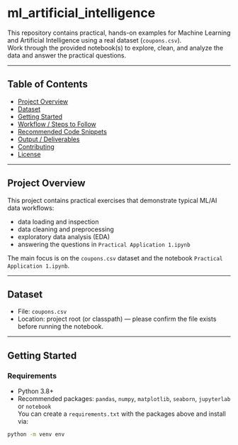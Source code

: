 # ml_artificial_intelligence

This repository contains practical, hands-on examples for Machine Learning and Artificial Intelligence using a real dataset (`coupons.csv`).  
Work through the provided notebook(s) to explore, clean, and analyze the data and answer the practical questions.

---

## Table of Contents
- [Project Overview](#project-overview)
- [Dataset](#dataset)
- [Getting Started](#getting-started)
- [Workflow / Steps to Follow](#workflow--steps-to-follow)
- [Recommended Code Snippets](#recommended-code-snippets)
- [Output / Deliverables](#output--deliverables)
- [Contributing](#contributing)
- [License](#license)

---

## Project Overview
This project contains practical exercises that demonstrate typical ML/AI data workflows:
- data loading and inspection  
- data cleaning and preprocessing  
- exploratory data analysis (EDA)  
- answering the questions in `Practical Application 1.ipynb`  

The main focus is on the `coupons.csv` dataset and the notebook `Practical Application 1.ipynb`.

---

## Dataset
- File: `coupons.csv`  
- Location: project root (or classpath) — please confirm the file exists before running the notebook.

---

## Getting Started

### Requirements
- Python 3.8+  
- Recommended packages: `pandas`, `numpy`, `matplotlib`, `seaborn`, `jupyterlab` or `notebook`  
You can create a `requirements.txt` with the packages above and install via:
```bash
python -m venv env

